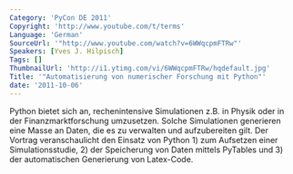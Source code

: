 ```yaml
---
Category: 'PyCon DE 2011'
Copyright: 'http://www.youtube.com/t/terms'
Language: 'German'
SourceUrl: '"http://www.youtube.com/watch?v=6WWqcpmFTRw"'
Speakers: [Yves J. Hilpisch]
Tags: []
ThumbnailUrl: 'http://i1.ytimg.com/vi/6WWqcpmFTRw/hqdefault.jpg'
Title: '"Automatisierung von numerischer Forschung mit Python"'
date: '2011-10-06'
---
```

Python bietet sich an, rechenintensive Simulationen z.B. in Physik oder in der Finanzmarktforschung umzusetzen. Solche Simulationen generieren eine Masse an Daten, die es zu verwalten und aufzubereiten gilt. Der Vortrag veranschaulicht den Einsatz von Python 1) zum Aufsetzen einer Simulationsstudie, 2) der Speicherung von Daten mittels PyTables und 3) der automatischen Generierung von Latex-Code.